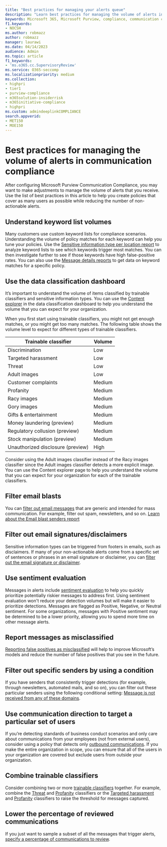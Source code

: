 ```yaml
---
title: "Best practices for managing your alerts queue"
description: "Learn best practices for managing the volume of alerts in Microsoft Purview Communication Compliance."
keywords: Microsoft 365, Microsoft Purview, compliance, communication compliance
f1.keywords:
- NOCSH
ms.author: robmazz
author: robmazz
manager: laurawi
ms.date: 04/14/2023
audience: Admin
ms.topic: article
f1_keywords:
- 'ms.o365.cc.SupervisoryReview'
ms.service: O365-seccomp
ms.localizationpriority: medium
ms.collection:
- highpri
- tier1
- purview-compliance
- m365solution-insiderrisk
- m365initiative-compliance
- highpri
ms.custom: admindeeplinkCOMPLIANCE
search.appverid:
- MET150
- MOE150
---
```


# Best practices for managing the volume of alerts in communication compliance

After configuring Microsoft Purview Communication Compliance, you may want to make adjustments to manage the volume of alerts that you receive. Use the list of best practices in this article to help you create policies that cover as many users as possible while reducing the number of non-actionable alerts.

## Understand keyword list volumes

Many customers use custom keyword lists for compliance scenarios. Understanding the volume of policy matches for each keyword can help you tune your policies. Use the [Sensitive information type per location report](communication-compliance-reports-audits.md#detailed-reports) to analyze keyword lists to see which keywords trigger most matches. You can then investigate further to see if those keywords have high false-positive rates. You can also use the [Message details reports](communication-compliance-reports-audits.md#message-details-report) to get data on keyword matches for a specific policy.

## Use the data classification dashboard

It’s important to understand the volume of items classified by trainable classifiers and sensitive information types. You can use the [Content explorer](data-classification-content-explorer.md) in the data classification dashboard to help you understand the volume that you can expect for your organization. 

When you first start using trainable classifiers, you might not get enough matches, or you might get too many matches. The following table shows the volume level to expect for different types of trainable classifiers.

|Trainable classifier|Volume|
|----------------------------------|------------------|
|Discrimination |Low|
|Targeted harassment|Low|
|Threat|Low|
|Adult images|Low|
|Customer complaints|Medium|
|Profanity|Medium|
|Racy images|Medium|
|Gory images|Medium|
|Gifts & entertainment|Medium|
|Money laundering (preview)|Medium|
|Regulatory collusion (preview)|Medium|
|Stock manipulation (preview)|Medium|
|Unauthorized disclosure (preview)|High|

Consider using the Adult images classifier instead of the Racy images classifier since the Adult images classifier detects a more explicit image. You can use the Content explorer page to help you understand the volume that you can expect for your organization for each of the trainable classifiers.

## Filter email blasts

You can [filter out email messages](communication-compliance-policies.md#filter-email-blasts) that are generic and intended for mass communication. For example, filter out spam, newsletters, and so on. [Learn about the Email blast senders report](communication-compliance-reports-audits.md#detailed-reports)

## Filter out email signatures/disclaimers 

Sensitive information types can be triggered from footers in emails, such as disclaimers. If many of your non-actionable alerts come from a specific set of sentences or phrases in an email signature or disclaimer, you can [filter out the email signature or disclaimer](sit-common-scenarios.md#ignore-a-disclaimer-notice).

## Use sentiment evaluation

Messages in alerts include [sentiment evaluation](communication-compliance-investigate-remediate.md#step-2-examine-the-message-details) to help you quickly prioritize potentially riskier messages to address first. Using sentiment evaluation won't reduce your detection volumes but will make it easier to prioritize detections. Messages are flagged as Positive, Negative, or Neutral sentiment. For some organizations, messages with Positive sentiment may be determined to be a lower priority, allowing you to spend more time on other message alerts.  

## Report messages as misclassified

[Reporting false positives as misclassified](communication-compliance-investigate-remediate.md#remediate-alerts) will help to improve Microsoft’s models and reduce the number of false positives that you see in the future.  

## Filter out specific senders by using a condition

If you have senders that consistently trigger detections (for example, through newsletters, automated mails, and so on), you can filter out these particular senders using the following conditional setting: [Message is not received from any of these domains](communication-compliance-policies.md#conditional-settings). 

## Use communication direction to target a particular set of users

If you’re detecting standards of business conduct scenarios and only care about communications from your employees (not from external users), consider using a policy that detects only [outbound communications](communication-compliance-policies.md#direction). If you make the entire organization in scope, you can ensure that all of the users in your organization are covered but exclude users from outside your organization.

## Combine trainable classifiers

Consider combining two or more [trainable classifiers](classifier-learn-about.md#classifiers) together. For example, combine the [Threat](classifier-tc-definitions.md#threat) and [Profanity](classifier-tc-definitions.md#profanity) classifiers or the [Targeted harassment](classifier-tc-definitions.md#harassment) and [Profanity](classifier-tc-definitions.md#profanity) classifiers to raise the threshold for messages captured.

## Lower the percentage of reviewed communications

If you just want to sample a subset of all the messages that trigger alerts, [specify a percentage of communications to review](communication-compliance-policies.md#review-percentage). 